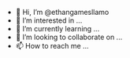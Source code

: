 - 👋 Hi, I’m @ethangamesllamo
- 👀 I’m interested in ...
- 🌱 I’m currently learning ...
- 💞️ I’m looking to collaborate on ...
- 📫 How to reach me ...

<!---
ethangamesllamo/ethangamesllamo is a ✨ special ✨ repository because its `README.md` (this file) appears on your GitHub profile.
You can click the Preview link to take a look at your changes.
--->
